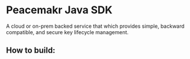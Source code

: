 # Peacemakr Java SDK

A cloud or on-prem backed service that which provides simple, backward compatible, and secure key lifecycle management.

How to build:
- 